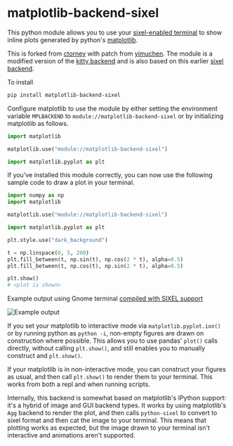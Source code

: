 # matplotlib-backend-sixel

This python module allows you to use your [sixel-enabled terminal](https://www.arewesixelyet.com/) to show inline plots generated by python's [matplotlib](https://github.com/matplotlib/matplotlib).

This is forked from [ctorney](https://github.com/ctorney/matplotlib-backend-sixel) with patch from [yimuchen](https://github.com/yimuchen/matplotlib-backend-sixel/tree/changing-backend). The module is a modified version of the [kitty backend](https://github.com/jktr/matplotlib-backend-kitty) and is also based on this earlier [sixel backend](https://github.com/jonathf/matplotlib-sixel).

To install

```sh
pip install matplotlib-backend-sixel
```

Configure matplotlib to use the module by either setting the environment variable `MPLBACKEND` to `module://matplotlib-backend-sixel` or by initializing matplotlib as follows.

```python
import matplotlib

matplotlib.use("module://matplotlib-backend-sixel")

import matplotlib.pyplot as plt
```

If you've installed this module correctly, you can now use the following sample code to draw a plot in your terminal.

```python
import numpy as np
import matplotlib

matplotlib.use("module://matplotlib-backend-sixel")

import matplotlib.pyplot as plt

plt.style.use("dark_background")

t = np.linspace(0, 5, 200)
plt.fill_between(t, np.sin(t), np.cos(2 * t), alpha=0.5)
plt.fill_between(t, np.cos(t), np.sin(2 * t), alpha=0.5)

plt.show()
# <plot is shown>
```

Example output using Gnome terminal [compiled with SIXEL support](https://github.com/mate-desktop/mate-terminal/issues/410)

![Example output](resources/demo.png)

If you set your matplotlib to interactive mode via `matplotlib.pyplot.ion()` or by running python as `python -i`, non-empty figures are drawn on construction where possible. This allows you to use pandas' `plot()` calls directly, without calling `plt.show()`, and still enables you to manually construct and `plt.show()`.

If your matplotlib is in non-interactive mode, you can construct your figures as usual, and then call `plt.show()` to render them to your terminal. This works from both a repl and when running scripts.

Internally, this backend is somewhat based on matplotlib's IPython support: it's a hybrid of image and GUI backend types. It works by using matplotlib's `Agg` backend to render the plot, and then calls `python-sixel` to convert to sixel format and then cat the image to your terminal. This means that plotting works as expected, but the image drawn to your terminal isn't interactive and animations aren't supported.

